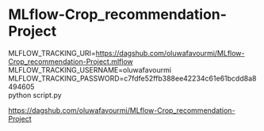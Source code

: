 # MLflow-Crop_recommendation-Project

MLFLOW_TRACKING_URI=https://dagshub.com/oluwafavourmi/MLflow-Crop_recommendation-Project.mlflow \
MLFLOW_TRACKING_USERNAME=oluwafavourmi \
MLFLOW_TRACKING_PASSWORD=c7fdfe52ffb388ee42234c61e61bcdd8a8494605 \
python script.py

https://dagshub.com/oluwafavourmi/MLflow-Crop_recommendation-Project